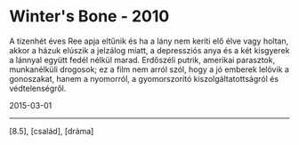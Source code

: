 # Winter's Bone - 2010

A tizenhét éves Ree apja eltűnik és ha a lány nem keríti elő élve vagy holtan, akkor a házuk elúszik a jelzálog miatt, a depressziós anya és a két kisgyerek a lánnyal együtt fedél nélkül marad. Erdőszéli putrik, amerikai parasztok, munkanélküli drogosok; ez a film nem arról szól, hogy a jó emberek lelövik a gonoszakat, hanem a nyomorról, a gyomorszorító kiszolgáltatottságról és védtelenségről.

2015-03-01 

----

[8.5], [család], [dráma]
